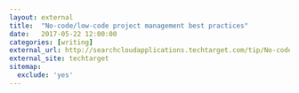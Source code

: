```yaml
---
layout: external
title:  "No-code/low-code project management best practices"
date:   2017-05-22 12:00:00
categories: [writing]
external_url: http://searchcloudapplications.techtarget.com/tip/No-code-low-code-project-management-best-practices
external_site: techtarget
sitemap:
  exclude: 'yes'
---
```

